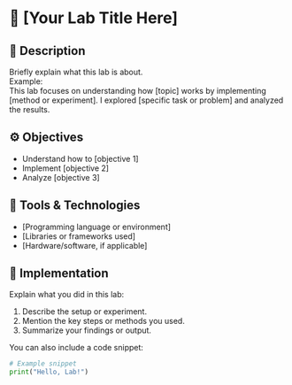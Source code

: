 # 🧪 [Your Lab Title Here]

## 📘 Description
Briefly explain what this lab is about.  
Example:  
This lab focuses on understanding how [topic] works by implementing [method or experiment]. I explored [specific task or problem] and analyzed the results.

## ⚙️ Objectives
- Understand how to [objective 1]
- Implement [objective 2]
- Analyze [objective 3]

## 🧰 Tools & Technologies
- [Programming language or environment]
- [Libraries or frameworks used]
- [Hardware/software, if applicable]

## 🧩 Implementation
Explain what you did in this lab:
1. Describe the setup or experiment.
2. Mention the key steps or methods you used.
3. Summarize your findings or output.

You can also include a code snippet:
```python
# Example snippet
print("Hello, Lab!")
